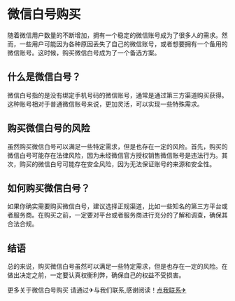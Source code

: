 # 微信白号购买

随着微信用户数量的不断增加，拥有一个稳定的微信账号成为了很多人的需求。然而，一些用户可能因为各种原因丢失了自己的微信账号，或者想要拥有一个备用的微信账号。这时候，购买微信白号成为了一个备选方案。

## 什么是微信白号？

微信白号指的是没有绑定手机号码的微信账号，通常是通过第三方渠道购买获得。这种账号相对于普通微信账号来说，更加灵活，可以实现一些特殊需求。

## 购买微信白号的风险

虽然购买微信白号可以满足一些特定需求，但是也存在一定的风险。首先，购买的微信白号可能存在法律风险，因为未经微信官方授权销售微信账号是违法行为。其次，购买的微信白号可能存在安全风险，因为无法保证账号的来源和安全性。

## 如何购买微信白号？

如果你确实需要购买微信白号，建议选择正规渠道，比如一些知名的第三方平台或者服务商。在购买之前，一定要对平台或者服务商进行充分的了解和调查，确保其合法合规。

## 结语

总的来说，购买微信白号虽然可以满足一些特定需求，但是也存在一定的风险。在做出决定之前，一定要认真权衡利弊，确保自己的权益不受损害。

更多关于微信白号购买 请通过✈与我们联系,感谢阅读！[点我联系✈](https://go.k02.cc)